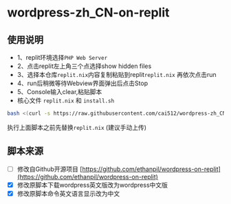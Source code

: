 # wordpress-zh_CN-on-replit  

## 使用说明
- 1、replit环境选择`PHP Web Server`
- 2、点击replit左上角三个点选择show hidden files
- 3、选择本仓库`replit.nix`内容复制粘贴到replit`replit.nix`  再依次点击run
- 4、run后稍微等待Webview界面弹出后点击Stop
- 5、Console输入clear,粘贴脚本
- 核心文件 `replit.nix` 和 `install.sh`  
```bash
bash <(curl -s https://raw.githubusercontent.com/cai512/wordpress-zh_CN-on-replit/main/install.sh)
```
执行上面脚本之前先替换`replit.nix` (建议手动上传)

## 脚本来源
- [ ] 修改自Github开源项目 [https://github.com/ethanpil/wordpress-on-replit](https://github.com/ethanpil/wordpress-on-replit)
- [x] 修改原脚本下载wordpress英文版改为wordpress中文版
- [x] 修改原脚本命令英文语言显示改为中文
